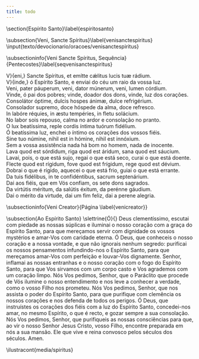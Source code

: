```yaml
---
title: todo
---
```

\section{Espírito Santo}\label{espiritosanto}

\subsection{Veni, Sancte Spíritus}\label{venisanctespiritus}
\input{texto/devocionario/oracoes/venisanctespiritus}

\subsectioninfo{Veni Sancte Spíritus, Sequência}{Pentecostes}\label{seqvenisanctespiritus}
<div class="container-fluid">
<div class="row">
<div class="dropcap text-justify">
V}{eni,} Sancte Spíritus, et emítte cǽlitus lucis tuæ rádium.
</div>
<div class="text-justify">
V}{inde,} ó Espírito Santo, e enviai do céu um raio da vossa luz.
</div>
<div class="text-justify">
Veni, pater páuperum, veni, dator múnerum, veni, lumen córdium.
</div>
<div class="text-justify">
Vinde, ó pai dos pobres; vinde, doador dos dons, vinde, luz dos corações.
</div>
<div class="text-justify">
Consolátor óptime, dulcis hospes ánimæ, dulce re­fri­gérium.
</div>
<div class="text-justify">
Consolador supremo, doce hóspede da alma, doce refresco.
</div>
<div class="text-justify">
In labóre réquies, in æstu tempéries, in fletu solácium.
</div>
<div class="text-justify">
No labor sois repouso, calma no ardor e consolação no pranto.
</div>
<div class="text-justify">
O lux beatíssima, reple cordis íntima tuórum fidélium.
</div>
<div class="text-justify">
Ó beatíssima luz, enchei o íntimo os corações dos vossos fiéis.
</div>
<div class="text-justify">
Sine tuo númine, nihil est in hómine, nihil est innóxium.
</div>
<div class="text-justify">
Sem a vossa assistência nada há bom no homem, nada de inocente.
</div>
<div class="text-justify">
Lava quod est sórdidum, riga quod est áridum, sana quod est sáucium.
</div>
<div class="text-justify">
Lavai, pois, o que está sujo, regai o que está seco, curai o que está doente.
</div>
<div class="text-justify">
Flecte quod est rígidum, fove quod est frígidum, rege quod est dévium.
</div>
<div class="text-justify">
Dobrai o que é rígido, aquecei o que está frio, guiai o que está errante.
</div>
<div class="text-justify">
Da tuis fidélibus, in te con­fi­dén­tibus, sacrum sep­te­nárium.
</div>
<div class="text-justify">
Dai aos fiéis, que em Vós confiam, os sete dons sagrados.
</div>
<div class="text-justify">
Da virtútis méritum, da salútis éxitum, da perénne gáudium.
</div>
<div class="text-justify">
Dai o mérito da virtude, dai um fim feliz, dai a perene alegria.
</div>
</div>
</div>

\subsectioninfo{Veni Creator}{Página \label{venicreator}}

\subsection{Ao Espírito Santo}
\slettrine{Ó}{} Deus clementíssimo, escutai com piedade as nossas súplicas e iluminai o nosso coração com a graça do Espírito Santo, para que mereçamos servir com dignidade os vossos mystérios e amar-Vos com caridade eterna. Ó Deus, que conheceis o nosso coração e a nossa vontade, e que não ignorais nenhum segredo: purificai os nossos pensamentos infundindo-nos o Espírito Santo, para que mereçamos amar-Vos com perfeição e louvar-Vos dignamente. Senhor, inflamai as nossas entranhas e o nosso coração com o fogo do Espírito Santo, para que Vos sirvamos com um corpo casto e Vos agrademos com um coração limpo. Nós Vos pedimos, Senhor, que o Paráclito que procede de Vós ilumine o nosso entendimento e nos leve a conhecer a verdade, como o vosso Filho nos prometeu. Nós Vos pedimos, Senhor, que nos assista o poder do Espírito Santo, para que purifique com clemência os nossos corações e nos defenda de todos os perigos. Ó Deus, que instruístes os corações dos fiéis com a luz do Espírito Santo, concedei-nos amar, no mesmo Espírito, o que é recto, e gozar sempre a sua consolação. Nós Vos pedimos, Senhor, que purifiqueis as nossas consciências para que, ao vir o nosso Senhor Jesus Cristo, vosso Filho, encontre preparada em nós a sua mansão. Ele que vive e reina convosco pelos séculos dos séculos. Amen.

\ilustracont{media/spiritus}
